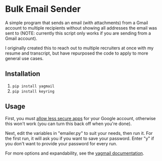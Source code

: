 # Bulk Email Sender
A simple program that sends an email (with attachments) from a Gmail account to multiple recipients without showing all addresses the email was sent to (NOTE: currently this script only works if you are sending from a Gmail account).

I originally created this to reach out to multiple recruiters at once with my resume and transcript, but have repurposed the code to apply to more general use cases.

## Installation
1. `pip install yagmail`
2. `pip install keyring`

## Usage
First, you must [allow less secure apps](https://myaccount.google.com/lesssecureapps) for your Google account, otherwise this won't work (you can turn this back off when you're done).

Next, edit the variables in "emailer.py" to suit your needs, then run it. For the first run, it will ask you if you want to save your password. Enter "y" if you don't want to provide your password for every run.

For more options and expandability, see the [yagmail documentation](https://github.com/kootenpv/yagmail).
